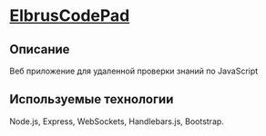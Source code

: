 # [ElbrusCodePad](https://elbrusbootcampexampad.herokuapp.com)
## Описание
Веб приложение для удаленной проверки знаний по JavaScript
## Используемые технологии
Node.js, Express, WebSockets, Handlebars.js, Bootstrap.


